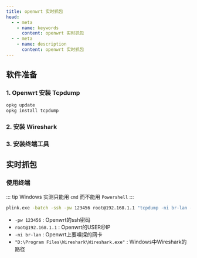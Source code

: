 ```yaml
---
title: openwrt 实时抓包
head:
  - - meta
    - name: keywords
      content: openwrt 实时抓包
  - - meta
    - name: description
      content: openwrt 实时抓包
---
```


## 软件准备

### 1. Openwrt 安装 Tcpdump

```sh
opkg update
opkg install tcpdump
```

### 2. 安装 Wireshark

<Box :items="[
  { t: 'Wireshark', ct: '官网下载' ,l: 'https://www.wireshark.org/download.html', i: 'https://i.theovan.cn/logo/wireshark.svg'},
]"/>

### 3. 安装终端工具

<Box :items="[
  { t: 'Tabby', ct: '官网下载' ,l: 'https://tabby.sh/', i: 'https://i.theovan.cn/logo/tabby.svg'},
]"/>

## 实时抓包

### 使用终端

::: tip
Windows 实测只能用 `cmd` 而不能用 `Powershell`
:::

```sh
plink.exe -batch -ssh -pw 123456 root@192.168.1.1 "tcpdump -ni br-lan -s 0 -w - not port 22" | "D:\Program Files\Wireshark\Wireshark.exe" -k -i -
```

- `-pw 123456` : Openwrt的ssh密码
- `root@192.168.1.1` : Openwrt的USER@IP
- `-ni br-lan` : Openwrt上要嗅探的网卡
- `"D:\Program Files\Wireshark\Wireshark.exe"` : Windows中Wireshark的路径
